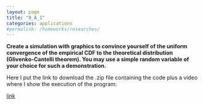 ```yaml
---
layout: page
title: "9_A_1"
categories: applications
#permalink: /homeworks/researches/
---
```

<b>Create a simulation with graphics to convince yourself of the uniform convergence of the empirical CDF to the theoretical distribution (Glivenko-Cantelli theorem). You may use a simple random variable of your choice for such a demonstration.</b>




Here I put the link to download the .zip file containing the code plus a video where I show the execution of the program:

[link](https://drive.google.com/file/d/1f-njO4seCbE_1lQ3KOcagZL0PCgXPcId/view?usp=sharing)



